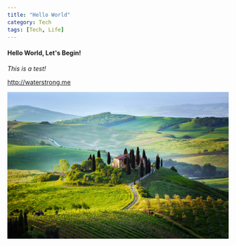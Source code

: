 ```yaml
---
title: "Hello World"
category: Tech
tags: [Tech, Life]
---
```


#### Hello World, Let's Begin!

*This is a test!*

<http://waterstrong.me>

<!-- more -->

![Hello Nature](../images/hello-world/nature.jpg)
